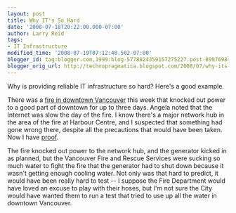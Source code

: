 ```yaml
---
layout: post
title: Why IT's So Hard
date: '2008-07-18T20:22:00.000-07:00'
author: Larry Reid
tags:
- IT Infrastructure
modified_time: '2008-07-19T07:12:40.502-07:00'
blogger_id: tag:blogger.com,1999:blog-5778824359157275227.post-8997698401012544598
blogger_orig_url: http://technopragmatica.blogspot.com/2008/07/why-its-so-hard.html
---
```


Why is providing reliable IT infrastructure so hard? Here's a good
example.  
  
There was a [fire in downtown Vancouver][1] this week that knocked out
power to a good part of downtown for up to three days. Angela noted that
the Internet was slow the day of the fire. I know there's a major
network hub in the area of the fire at Harbour Centre, and I suspected
that something had gone wrong there, despite all the precautions that
would have been taken. Now I have [proof][2].  
  
The fire knocked out power to the network hub, and the generator kicked
in as planned, but the Vancouver Fire and Rescue Services were sucking
so much water to fight the fire that the generator had to shut down
because it wasn't getting enough cooling water. Not only was that hard
to predict, it would have been really hard to test -- I suppose the Fire
Department would have loved an excuse to play with their hoses, but I'm
not sure the City would have wanted them to run a test that tried to use
up all the water in downtown Vancouver.



[1]: http://www.cbc.ca/canada/british-columbia/story/2008/07/14/bc-underground-fire-downtown-vancouver.html
[2]: http://catless.ncl.ac.uk/Risks/25.23.html#subj9
